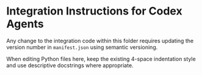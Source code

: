 # Integration Instructions for Codex Agents

Any change to the integration code within this folder requires updating the version number in `manifest.json` using semantic versioning.

When editing Python files here, keep the existing 4-space indentation style and use descriptive docstrings where appropriate.
